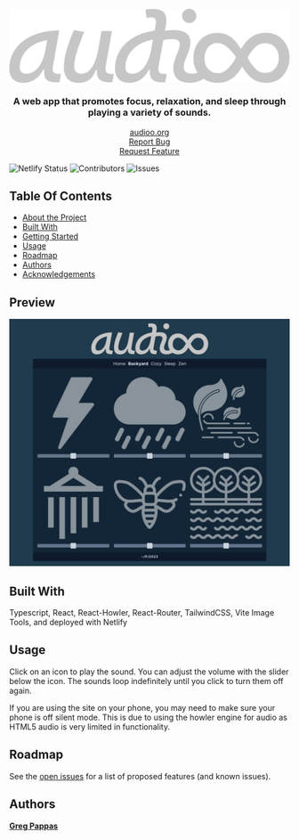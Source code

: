 <br/>
<div align="center">
  <a href="https://audioo.org"><img src="./src/assets/img/logo.svg" align="center"></a>
  <div>
    <h3>A web app that promotes focus, relaxation, and sleep through playing a variety of sounds.</h3>
    <a href="https://audioo.org">audioo.org</a><br>
    <a href="https://github.com/gnprwx/audioo/issues">Report Bug</a><br>
    <a href="https://github.com/gnprwx/audioo/issues">Request Feature</a>
  </div>
</div>

![Netlify Status](https://api.netlify.com/api/v1/badges/4987ab74-72a1-4532-8b89-afcafa09123c/deploy-status)
![Contributors](https://img.shields.io/github/contributors/gnprwx/audioo?color=dark-green) ![Issues](https://img.shields.io/github/issues/gnprwx/audioo)

## Table Of Contents

- [About the Project](#about-the-project)
- [Built With](#built-with)
- [Getting Started](#getting-started)
- [Usage](#usage)
- [Roadmap](#roadmap)
- [Authors](#authors)
- [Acknowledgements](#acknowledgements)

## Preview

<img src="public/preview.png" width="600px">

## Built With

Typescript, React, React-Howler, React-Router, TailwindCSS, Vite Image Tools, and deployed with Netlify

## Usage

Click on an icon to play the sound. You can adjust the volume with the slider below the icon. The sounds loop indefinitely until you click to turn them off again.

If you are using the site on your phone, you may need to make sure your phone is off silent mode. This is due to using the howler engine for audio as HTML5 audio is very limited in functionality.

## Roadmap

See the [open issues](https://github.com/gnprwx/audioo/issues) for a list of proposed features (and known issues).

## Authors

[**Greg Pappas**](https://pappas.sh)
